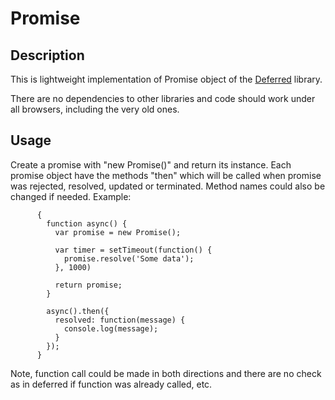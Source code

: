 Promise
=======

## Description

This is lightweight implementation of Promise object of the [Deferred](https://github.com/medikoo/deferred) library.

There are no dependencies to other libraries and code should work under all browsers, including the very old ones.

## Usage

Create a promise with "new Promise()" and return its instance. Each promise object have the methods "then" which will 
be called when promise was rejected, resolved, updated or terminated. Method names could also be changed if needed.
Example:

          { 
            function async() {
              var promise = new Promise();
              
              var timer = setTimeout(function() {
                promise.resolve('Some data');
              }, 1000)
              
              return promise;
            }
            
            async().then({
              resolved: function(message) {
                console.log(message);
              }
            });
          }

Note, function call could be made in both directions and there are no check as in deferred if function was already called,
etc.
